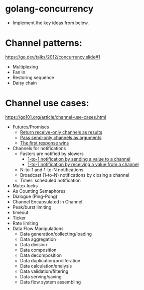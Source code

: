 # golang-concurrency
* Implement the key ideas from below.

# Channel patterns: 
https://go.dev/talks/2012/concurrency.slide#1
* Multiplexing
* Fan in
* Restoring sequence
* Daisy chain

# Channel use cases: 
https://go101.org/article/channel-use-cases.html
* Futures/Promises
  * [Return receive-only channels as results](futures/example1/main.go)
  * [Pass send-only channels as arguments](futures/example2/main.go)
  * [The first response wins](futures/example3/main.go)
* Channels for notifications
  * Fasters are notified by slowers
    * [1-to-1 notification by sending a value to a channel](notifications/example1/main.go)
    * [1-to-1 notification by receiving a value from a channel](notifications/example1/main.go)
  * N-to-1 and 1-to-N notifications
  * Broadcast (1-to-N) notifications by closing a channel
  * Timer: scheduled notification
* Mutex locks
* As Counting Semaphores
* Dialogue (Ping-Pong)
* Channel Encapsulated in Channel
* Peak/burst limiting
* timeout
* Ticker
* Rate limiting
* Data Flow Manipulations
  * Data generation/collecting/loading
  * Data aggregation
  * Data division
  * Data composition
  * Data decomposition
  * Data duplication/proliferation
  * Data calculation/analysis
  * Data validation/filtering
  * Data serving/saving
  * Data flow system assembling


